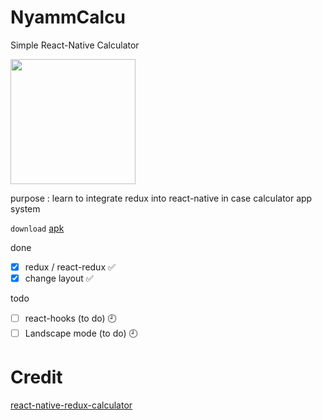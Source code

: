 # NyammCalcu
Simple React-Native Calculator

<img src="https://i.imgur.com/gJvBUXf.jpg" data-canonical-src="https://gyazo.com/eb5c5741b6a9a16c692170a41a49c858.png" width="200" />

purpose : learn to integrate redux into react-native in case calculator app system

`download` [apk](https://github.com/epiii/NyammCalcu/blob/master/apk/2019_12_07_nyammCalcu.apk)

done
- [x] redux / react-redux ✅
- [x] change layout ✅

todo
- [ ] react-hooks (to do)  🕘
- [ ] Landscape mode (to do) 🕘

# Credit
[react-native-redux-calculator](https://github.com/deadcoder0904/react-native-redux-calculator)
